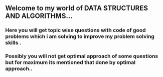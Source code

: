 ## Welcome to my world of DATA STRUCTURES AND ALGORITHMS...
### Here you will get topic wise questions with code of good problems which i am solving to improve my problem solving skills .
### Possibly you will not get optimal approach of some questions but for maximum its mentioned that done by optimal approach..
